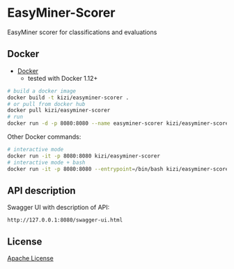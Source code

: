 # EasyMiner-Scorer
EasyMiner scorer for classifications and evaluations

## Docker 

- [Docker](https://www.docker.com/)
  * tested with Docker 1.12+

```bash
# build a docker image
docker build -t kizi/easyminer-scorer .
# or pull from docker hub
docker pull kizi/easyminer-scorer
# run 
docker run -d -p 8080:8080 --name easyminer-scorer kizi/easyminer-scorer
```

Other Docker commands:
```bash
# interactive mode
docker run -it -p 8080:8080 kizi/easyminer-scorer
# interactive mode + bash
docker run -it -p 8080:8080 --entrypoint=/bin/bash kizi/easyminer-scorer -i
```

## API description

Swagger UI with description of API:

```
http://127.0.0.1:8080/swagger-ui.html
```

## License 
[Apache License](LICENSE)